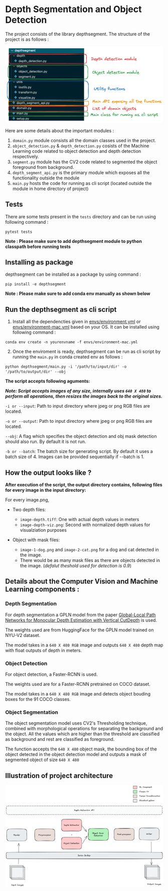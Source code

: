 # Depth Segmentation and Object Detection

The project consists of the library depthsegment. The structure of the project is as follows :

![assets/images/code-structure.png](assets/images/code-structure.png)

Here are some details about the important modules :
1. `domain.py` module consists all the domain classes used in the project.
2. `object_detection.py` & `depth_detection.py` cosists of the Machine Learning code related to object detection and depth detection respectively.
3. `segment.py` module has the CV2 code related to segmented the object foreground from background.
4. `depth_segment_api.py` is the primary module which exposes all the functionality outside the module
5. `main.py` hosts the code for running as cli script (located outside the module in home directory of project)


## Tests
There are some tests present in the `tests` directory and can be run using following command :
```
pytest tests
```
**Note : Please make sure to add depthsegment module to python classpath before running tests**

## Installing as package
depthsegment can be installed as a package by using command :

```
pip install -e depthsegment
```

**Note : Please make sure to add conda env manually as shown below**

## Run the depthsegment as cli script
1. Install all the dependencties given in [envs/environment.yml](envs/environment.yml) or [envs/environment-mac.yml](envs/environment.yml) based on your OS. It can be installed using following command :
```
conda env create -n yourenvname -f envs/environment-mac.yml
```

2. Once the enviroment is ready, depthsegment can be run as cli script by running the `main.py` in conda created env as follows :
```
python depthsegment/main.py -i '/path/to/input/dir' -o '/path/to/output/dir' --obj
```

**The script accepts following aguments:**

**_Note: Script accepts images of any size, internally uses `640 X 480` to perform all operations, then resizes the images back to the original sizes._**

`-i or --input`: Path to input directory where jpeg or png RGB files are located.

`-o or --output`: Path to input directory where jpeg or png RGB files are located.

`--obj`: A flag which specifies the object detection and obj mask detection should also run. By default it is not run.

`-b or --batch`: The batch size for generating script. By default it uses a batch size of 4. Images can be provided sequentially if --batch is 1.


## How the output looks like ?
**After execution of the script, the output directory contains, following files for every image in the input directory:**

For every image.png, 

- Two depth files:
    - `image-depth.tiff`: One with actual depth values in meters    
    - `image-depth-viz.png`: Second with normalized depth values for visualziation purposes     

- Object with mask files:
    - `image-1-dog.png` and `image-2-cat.png` for a dog and cat detected in the image.
    - There would be as many mask files as there are objects detected in the image.
    (_defalut theshold used for detection is 0.9_)


## Details about the Computer Vision and Machine Learning components :
### Depth Segmentation
For depth segmentation a GPLN model from the paper [Global-Local Path Networks for Monocular Depth Estimation with Vertical CutDepth](https://arxiv.org/abs/2201.07436) is used.

The weights used are from HuggingFace for the GPLN model trained on NYU-V2 dataset.

The model takes in a `640 X 480 RGB` image and outputs `640 X 480` depth map with float outputs of depth in meters.

### Object Detection
For object detection, a Faster-RCNN is used.

The weights used are for a Faster-RCNN pretrained on COCO dataset.

The model takes in a `640 X 480 RGB` image and detects object bouding boxes for the 91 COCO classes.

### Object Segmentation
The object segmentation model uses CV2's Thresholding technique, combined with morphological operations for separating the background and the object. All the values which are higher than the threshold are classified as background and rest are classified as foreground.

The function accepts the `640 X 480` object mask, the bounding box of the object detected in the object detection model and outputs a mask of segmented object of size `640 X 480`


## Illustration of project architecture

![assets/images/project-architecture.png](assets/images/project-architecture.png)










